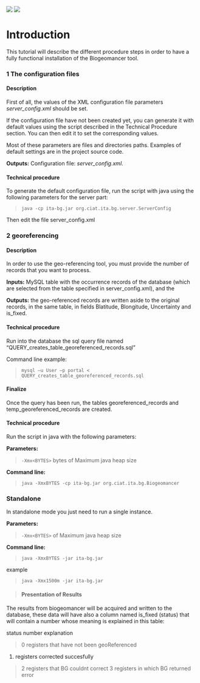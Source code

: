 [![](http://iabin-threats.googlecode.com/svn/wiki/resources/gb.gif)](http://code.google.com/p/iabin-threats/wiki/RunningProcedureBG?wl=en)
[![](http://iabin-threats.googlecode.com/svn/wiki/resources/es.gif)](http://code.google.com/p/iabin-threats/wiki/RunningProcedureBG?wl=es)



# Introduction #

This tutorial will describe the different procedure steps in order to have a fully functional installation of the Biogeomancer tool.

### 1 The configuration files ###
#### Description ####
First of all, the values of the  XML configuration file parameters _server\_config.xml_ should be set.

If the configuration file have not been created yet, you can generate it with default values using the script described in the Technical Procedure section. You can then edit it to set the corresponding values.

Most of these parameters are files and directories  paths. Examples of default settings are in the project source code.

**Outputs:** Configuration file: _server\_config.xml_.

#### Technical procedure ####
To generate the default configuration file, run the script with java using the following parameters for the server part:

> `java -cp ita-bg.jar org.ciat.ita.bg.server.ServerConfig`

Then edit the file server\_config.xml


### 2 georeferencing ###
#### Description ####
In order to use the geo-referencing tool, you must provide the number of records that you want to process.

**Inputs:** MySQL table with the occurrence records of the database (which are selected from the table specified in server\_config.xml), and the

**Outputs:** the geo-referenced records are written aside to the original records, in the same table, in fields Blatitude, Blongitude, Uncertainty and is\_fixed.

#### Technical procedure ####
Run into the database the sql query file named “QUERY\_creates\_table\_georeferenced\_records.sql”

Command line example:

> `mysql –u User –p portal < QUERY_creates_table_georeferenced_records.sql `

#### Finalize ####
Once the query has been run, the tables georeferenced\_records and temp\_georeferenced\_records are created.

#### Technical procedure ####
Run the script in java with the following parameters:

**Parameters:**

> `-Xmx<BYTES>` bytes of Maximum java heap size

**Command line:**

> `java -XmxBYTES -cp ita-bg.jar org.ciat.ita.bg.Biogeomancer`


### Standalone ###

In standalone mode you just need to run a single instance.

**Parameters:**
> `-Xmx<BYTES>` of Maximum java heap size

**Command line:**

> `java -XmxBYTES -jar ita-bg.jar`

example

> `java -Xmx1500m -jar ita-bg.jar`

> #### Presentation of Results ####
The results from biogeomancer will be acquired and written to the database,
these data will have also a column named is\_fixed (status) that will contain a number
whose meaning is explained in this table:

status number     explanation
> 0				registers that have not been geoReferenced
  1. registers corrected succesfully
> 2				registers that BG couldnt correct
> 3				registers in which BG returned error
